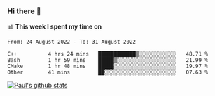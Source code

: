 ### Hi there 👋

📊 **This week I spent my time on**
<!--START_SECTION:waka-->

```text
From: 24 August 2022 - To: 31 August 2022

C++          4 hrs 24 mins   ████████████▒░░░░░░░░░░░░   48.71 %
Bash         1 hr 59 mins    █████▒░░░░░░░░░░░░░░░░░░░   21.99 %
CMake        1 hr 48 mins    █████░░░░░░░░░░░░░░░░░░░░   19.97 %
Other        41 mins         ██░░░░░░░░░░░░░░░░░░░░░░░   07.63 %
```

<!--END_SECTION:waka-->


[![Paul's github stats](https://github-readme-stats.vercel.app/api?username=mickeyouyou&theme=dracula&show_icons=true)](https://github.com/anuraghazra/github-readme-stats)
